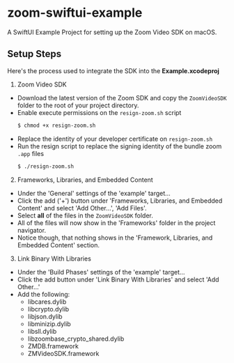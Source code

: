# zoom-swiftui-example
A SwiftUI Example Project for setting up the Zoom Video SDK on macOS.

## Setup Steps

Here's the process used to integrate the SDK into the **Example.xcodeproj**

1. Zoom Video SDK

* Download the latest version of the Zoom SDK and copy the `ZoomVideoSDK` folder to the root of your project directory.
* Enable execute permissions on the `resign-zoom.sh` script
  ```sh
  $ chmod +x resign-zoom.sh
  ```
* Replace the identity of your developer certificate on `resign-zoom.sh`
* Run the resign script to replace the signing identity of the bundle zoom `.app` files
  ```sh
  $ ./resign-zoom.sh
  ```

2. Frameworks, Libraries, and Embedded Content

* Under the 'General' settings of the 'example' target…
* Click the add ('+') button under 'Frameworks, Libraries, and Embedded Content' and select 'Add Other…', 'Add Files'.
* Select **all** of the files in the `ZoomVideoSDK` folder.
* All of the files will now show in the 'Frameworks' folder in the project navigator.
* Notice though, that nothing shows in the 'Framework, Libraries, and Embedded Content' section.

3. Link Binary With Libraries

* Under the 'Build Phases' settings of the 'example' target…
* Click the add button under 'Link Binary With Libraries' and select 'Add Other…'
* Add the following:
  * libcares.dylib
  * libcrypto.dylib
  * libjson.dylib
  * libminizip.dylib
  * libsll.dylib
  * libzoombase_crypto_shared.dylib
  * ZMDB.framework
  * ZMVideoSDK.framework

